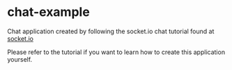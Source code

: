 # chat-example

Chat application created by following the socket.io chat tutorial found at [socket.io](http://socket.io/get-started/chat/)

Please refer to the tutorial if you want to learn how to create this application yourself.
